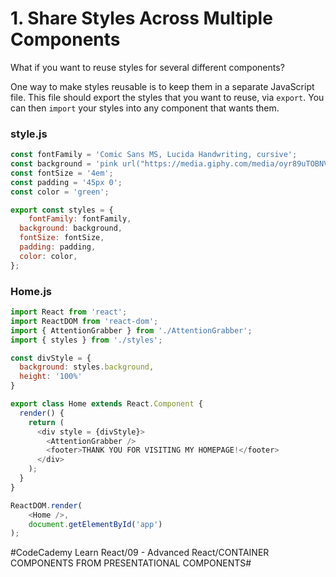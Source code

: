 # 1. Share Styles Across Multiple Components
What if you want to reuse styles for several different components?

One way to make styles reusable is to keep them in a separate JavaScript file. This file should export the styles that you want to reuse, via `export`. You can then `import` your styles into any component that wants them.

### style.js

``` javascript
const fontFamily = 'Comic Sans MS, Lucida Handwriting, cursive';
const background = 'pink url("https://media.giphy.com/media/oyr89uTOBNVbG/giphy.gif") fixed';
const fontSize = '4em';
const padding = '45px 0';
const color = 'green';

export const styles = {
	fontFamily: fontFamily,
  background: background,
  fontSize: fontSize,
  padding: padding,
  color: color,
};
```

### Home.js

``` javascript
import React from 'react';
import ReactDOM from 'react-dom';
import { AttentionGrabber } from './AttentionGrabber';
import { styles } from './styles';

const divStyle = {
  background: styles.background,
  height: '100%'
}

export class Home extends React.Component {
  render() {
    return (
      <div style = {divStyle}>
        <AttentionGrabber />
        <footer>THANK YOU FOR VISITING MY HOMEPAGE!</footer>
      </div>
    );
  }
}

ReactDOM.render(
	<Home />, 
	document.getElementById('app')
);
```


#CodeCademy Learn React/09 - Advanced React/CONTAINER COMPONENTS FROM PRESENTATIONAL COMPONENTS#